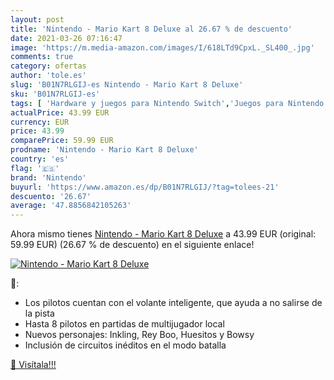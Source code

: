 ```yaml
---
layout: post
title: 'Nintendo - Mario Kart 8 Deluxe al 26.67 % de descuento'
date: 2021-03-26 07:16:47
image: 'https://m.media-amazon.com/images/I/618LTd9CpxL._SL400_.jpg'
comments: true
category: ofertas
author: 'tole.es'
slug: 'B01N7RLGIJ-es Nintendo - Mario Kart 8 Deluxe'
sku: 'B01N7RLGIJ-es'
tags: [ 'Hardware y juegos para Nintendo Switch','Juegos para Nintendo Switch','Videojuegos','nintendo', ]
actualPrice: 43.99 EUR
currency: EUR
price: 43.99
comparePrice: 59.99 EUR
prodname: 'Nintendo - Mario Kart 8 Deluxe'
country: 'es'
flag: '🇪🇸'
brand: 'Nintendo'
buyurl: 'https://www.amazon.es/dp/B01N7RLGIJ/?tag=tolees-21'
descuento: '26.67'
average: '47.8856842105263'
---
```


Ahora mismo tienes [Nintendo - Mario Kart 8 Deluxe](https://www.amazon.es/dp/B01N7RLGIJ/?tag=tolees-21) a 43.99 EUR (original: 59.99 EUR) (26.67 %  de descuento) en el siguiente enlace!

[![Nintendo - Mario Kart 8 Deluxe](https://m.media-amazon.com/images/I/618LTd9CpxL._SL400_.jpg)](https://www.amazon.es/dp/B01N7RLGIJ/?tag=tolees-21)

🔎:

- Los pilotos cuentan con el volante inteligente, que ayuda a no salirse de la pista
- Hasta 8 pilotos en partidas de multijugador local
- Nuevos personajes: Inkling, Rey Boo, Huesitos y Bowsy
- Inclusión de circuitos inéditos en el modo batalla

[🛒 Visítala!!!](https://www.amazon.es/dp/B01N7RLGIJ/?tag=tolees-21)
